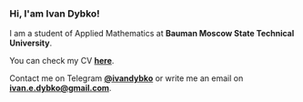 ### Hi, I'am Ivan Dybko!

I am a student of Applied Mathematics at **Bauman Moscow State Technical University**.

You can check my CV [**here**](https://ivandybko.github.io/assets/files/Ivan%20Dybko%20CV%20(English).pdf).

Contact me on Telegram [**@ivandybko**](https://t.me/ivandybko) or write me an email on [**ivan.e.dybko@gmail.com**](mailto:ivandybfk12@gmail.com).
